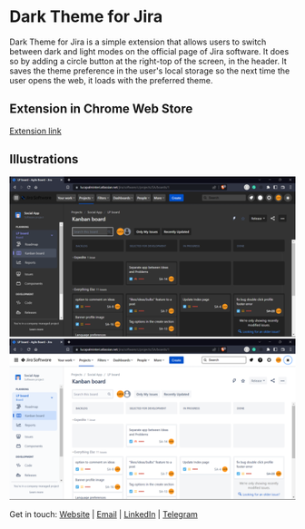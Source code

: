 # Dark Theme for Jira
Dark Theme for Jira is a simple extension that allows users to switch between dark and light modes on the official page of Jira software. It does so by adding a circle button at the right-top of the screen, in the header. It saves the theme preference in the user's local storage so the next time the user opens the web, it loads with the preferred theme.

## Extension in Chrome Web Store
[Extension link](https://chrome.google.com/webstore/detail/dark-theme-for-jira/ckedjfpbcmnjleckmfjogkchahffaomg)

## Illustrations
![Dark Theme](/public/dark.png)
![Light Theme](/public/light.png)

Get in touch: 
          <a href="https://lucapalminteri.com/" target="_blank">Website<a> | 
          <a href="mailto:lucapalminteri02@gmail.com" target="_blank">Email<a> |
          <a href="https://www.linkedin.com/in/luca-palminteri/" target="_blank">LinkedIn</a> |
          <a href="https://t.me/Lucapo21" target="_blank">Telegram</a>
